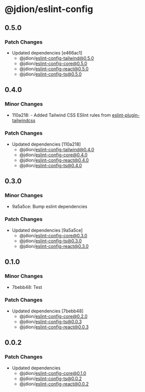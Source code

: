 # @jdion/eslint-config

## 0.5.0

### Patch Changes

- Updated dependencies [e466ac1]
  - @jdion/eslint-config-tailwind@0.5.0
  - @jdion/eslint-config-core@0.5.0
  - @jdion/eslint-config-react@0.5.0
  - @jdion/eslint-config-ts@0.5.0

## 0.4.0

### Minor Changes

- 110a218: - Added Tailwind CSS ESlint rules from [eslint-plugin-tailwindcss](https://www.npmjs.com/package/eslint-plugin-tailwindcss)

### Patch Changes

- Updated dependencies [110a218]
  - @jdion/eslint-config-tailwind@0.4.0
  - @jdion/eslint-config-core@0.4.0
  - @jdion/eslint-config-react@0.4.0
  - @jdion/eslint-config-ts@0.4.0

## 0.3.0

### Minor Changes

- 9a5a5ce: Bump eslint dependencies

### Patch Changes

- Updated dependencies [9a5a5ce]
  - @jdion/eslint-config-core@0.3.0
  - @jdion/eslint-config-ts@0.3.0
  - @jdion/eslint-config-react@0.3.0

## 0.1.0

### Minor Changes

- 7bebb48: Test

### Patch Changes

- Updated dependencies [7bebb48]
  - @jdion/eslint-config-core@0.2.0
  - @jdion/eslint-config-ts@0.0.3
  - @jdion/eslint-config-react@0.0.3

## 0.0.2

### Patch Changes

- Updated dependencies
  - @jdion/eslint-config-core@0.1.0
  - @jdion/eslint-config-ts@0.0.2
  - @jdion/eslint-config-react@0.0.2
